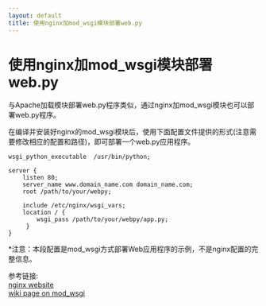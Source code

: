 ```yaml
---
layout: default
title: 使用nginx加mod_wsgi模块部署web.py
---
```


# 使用nginx加mod_wsgi模块部署web.py

与Apache加载模块部署web.py程序类似，通过nginx加mod_wsgi模块也可以部署web.py程序。

在编译并安装好nginx的mod_wsgi模块后，使用下面配置文件提供的形式(注意需要修改相应的配置和路径)，即可部署一个web.py应用程序。


    wsgi_python_executable  /usr/bin/python;

    server {
        listen 80;
        server_name www.domain_name.com domain_name.com;
        root /path/to/your/webpy;

        include /etc/nginx/wsgi_vars;
        location / {
            wsgi_pass /path/to/your/webpy/app.py;
         }
    }


*注意：本段配置是mod_wsgi方式部署Web应用程序的示例，不是nginx配置的完整信息。

参考链接:<br />
[ nginx website](http://nginx.net/ )<br />
[ wiki page on mod_wsgi](http://wiki.codemongers.com/NginxNgxWSGIModule )
